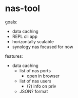 # nas-tool
goals:

- data caching
- REPL cli app
- horizontally scalable
- synology nas focused for now

features:

- data caching
  - list of nas ports
    - open in browser
  - list of nas users
    - (?) info on priv
  - JSON? format
